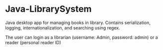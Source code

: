 # Java-LibrarySystem

Java desktop app for managing books in library. Contains serialization, logging, internationalization, and searching using regex.

The user can login as a librarian (username: Admin, password: admin) or a reader (personal reader ID)
